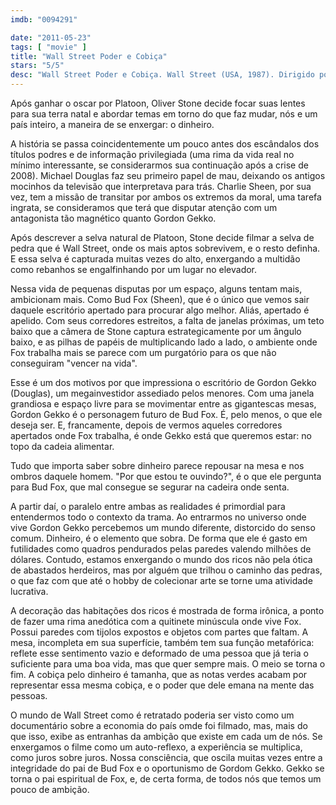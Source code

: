 ```yaml
---
imdb: "0094291"

date: "2011-05-23"
tags: [ "movie" ]
title: "Wall Street Poder e Cobiça"
stars: "5/5"
desc: "Wall Street Poder e Cobiça. Wall Street (USA, 1987). Dirigido por Oliver Stone. Escrito por Stanley Weiser, Oliver Stone. Com Charlie Sheen, Tamara Tunie, Franklin Cover, Chuck Pfeiffer, John C. McGinley, Hal Holbrook, James Karen, Leslie Lyles, Michael Douglas."
---
```

Após ganhar o oscar por Platoon, Oliver Stone decide focar suas lentes para sua terra natal e abordar temas em torno do que faz mudar, nós e um país inteiro, a maneira de se enxergar: o dinheiro.

A história se passa coincidentemente um pouco antes dos escândalos dos títulos podres e de informação privilegiada (uma rima da vida real no mínimo interessante, se considerarmos sua continuação após a crise de 2008). Michael Douglas faz seu primeiro papel de mau, deixando os antigos mocinhos da televisão que interpretava para trás. Charlie Sheen, por sua vez, tem a missão de transitar por ambos os extremos da moral, uma tarefa ingrata, se consideramos que terá que disputar atenção com um antagonista tão magnético quanto Gordon Gekko.

Após descrever a selva natural de Platoon, Stone decide filmar a selva de pedra que é Wall Street, onde os mais aptos sobrevivem, e o resto definha. E essa selva é capturada muitas vezes do alto, enxergando a multidão como rebanhos se engalfinhando por um lugar no elevador.

Nessa vida de pequenas disputas por um espaço, alguns tentam mais, ambicionam mais. Como Bud Fox (Sheen), que é o único que vemos sair daquele escritório apertado para procurar algo melhor. Aliás, apertado é apelido. Com seus corredores estreitos, a falta de janelas próximas, um teto baixo que a câmera de Stone captura estrategicamente por um ângulo baixo, e as pilhas de papéis de multiplicando lado a lado, o ambiente onde Fox trabalha mais se parece com um purgatório para os que não conseguiram "vencer na vida".

Esse é um dos motivos por que impressiona o escritório de Gordon Gekko (Douglas), um megainvestidor assediado pelos menores. Com uma janela grandiosa e espaço livre para se movimentar entre as gigantescas mesas, Gordon Gekko é o personagem futuro de Bud Fox. É, pelo menos, o que ele deseja ser. E, francamente, depois de vermos aqueles corredores apertados onde Fox trabalha, é onde Gekko está que queremos estar: no topo da cadeia alimentar.

Tudo que importa saber sobre dinheiro parece repousar na mesa e nos ombros daquele homem. "Por que estou te ouvindo?", é o que ele pergunta para Bud Fox, que mal consegue se segurar na cadeira onde senta.

A partir daí, o paralelo entre ambas as realidades é primordial para entendermos todo o contexto da trama. Ao entrarmos no universo onde vive Gordon Gekko percebemos um mundo diferente, distorcido do senso comum. Dinheiro, é o elemento que sobra. De forma que ele é gasto em futilidades como quadros pendurados pelas paredes valendo milhões de dólares. Contudo, estamos enxergando o mundo dos ricos não pela ótica de abastados herdeiros, mas por alguém que trilhou o caminho das pedras, o que faz com que até o hobby de colecionar arte se torne uma atividade lucrativa.

A decoração das habitações dos ricos é mostrada de forma irônica, a ponto de fazer uma rima anedótica com a quitinete minúscula onde vive Fox. Possui paredes com tijolos expostos e objetos com partes que faltam. A mesa, incompleta em sua superfície, também tem sua função metafórica: reflete esse sentimento vazio e deformado de uma pessoa que já teria o suficiente para uma boa vida, mas que quer sempre mais. O meio se torna o fim. A cobiça pelo dinheiro é tamanha, que as notas verdes acabam por representar essa mesma cobiça, e o poder que dele emana na mente das pessoas.

O mundo de Wall Street como é retratado poderia ser visto como um documentário sobre a economia do país omde foi filmado, mas, mais do que isso, exibe as entranhas da ambição que existe em cada um de nós. Se enxergamos o filme como um auto-reflexo, a experiência se multiplica, como juros sobre juros. Nossa consciência, que oscila muitas vezes entre a integridade do pai de Bud Fox e o oportunismo de Gordom Gekko. Gekko se torna o pai espiritual de Fox, e, de certa forma, de todos nós que temos um pouco de ambição.

